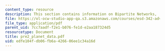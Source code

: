 ```yaml
---
content_type: resource
description: This section contains information on Bipartite Networks,
file: https://ol-ocw-studio-app-qa.s3.amazonaws.com/courses/esd-342-advanced-system-architecture-spring-2006/edfe104fdb06fb6a426606ee1c34a16d_pre2_planet_data.pdf
file_type: application/pdf
parent_uid: 7cc7aadf-f2e1-b076-fe1d-e2aa187324d5
resourcetype: Document
title: pre2_planet_data.pdf
uid: edfe104f-db06-fb6a-4266-06ee1c34a16d
---
```

